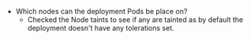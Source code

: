 - Which nodes can the deployment Pods be place on?
	- Checked the Node taints to see if any are tainted as by default the deployment doesn't have any tolerations set.